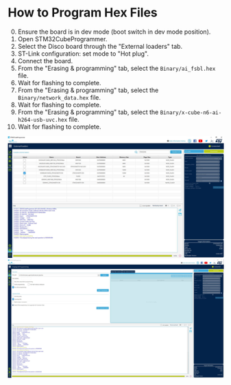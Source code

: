 # How to Program Hex Files

0. Ensure the board is in dev mode (boot switch in dev mode position).
1. Open STM32CubeProgrammer.
2. Select the Disco board through the "External loaders" tab.
3. ST-Link configuration: set mode to "Hot plug".
4. Connect the board.
5. From the "Erasing & programming" tab, select the `Binary/ai_fsbl.hex` file.
6. Wait for flashing to complete.
7. From the "Erasing & programming" tab, select the `Binary/network_data.hex` file.
8. Wait for flashing to complete.
9. From the "Erasing & programming" tab, select the `Binary/x-cube-n6-ai-h264-usb-uvc.hex` file.
10. Wait for flashing to complete.

![Board Selection](../_htmresc/selectBoard.JPG)
![Flash the Hex file](../_htmresc/flashHex.JPG)
